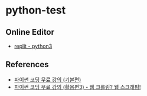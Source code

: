 # python-test

## Online Editor

- [replit - python3](https://replit.com/languages/python3)

## References

- [파이썬 코딩 무료 강의 (기본편)](https://www.youtube.com/watch?v=kWiCuklohdY)
- [파이썬 코딩 무료 강의 (활용편3) - 웹 크롤링? 웹 스크래핑!](https://www.youtube.com/watch?v=yQ20jZwDjTE&list=WL&index=38)
